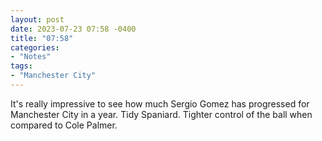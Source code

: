 ```yaml
---
layout: post
date: 2023-07-23 07:58 -0400
title: "07:58"
categories:
- "Notes"
tags:
- "Manchester City"
---
```


It's really impressive to see how much Sergio Gomez has progressed for Manchester City in a year. Tidy Spaniard. Tighter control of the ball when compared to Cole Palmer.
